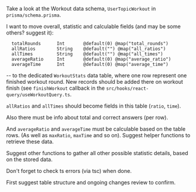 Take a look at the Workout data schema, `UserTopicWorkout` in `prisma/schema.prisma`.

I want to move overall, statistic and calculable fields (and may be some others? suggest it):

```
  totalRounds      Int       @default(0) @map("total_rounds")
  allRatios        String    @default("") @map("all_ratios")
  allTimes         String    @default("") @map("all_times")
  averageRatio     Int       @default(0) @map("average_ratio")
  averageTime      Int       @default(0) @map("average_time")
```

-- to the dedicated `WorkoutStats` data table, where one row represent one finished workout round. New records should be added there on workout finish (see `finishWorkout` callback in the `src/hooks/react-query/useWorkoutQuery.ts`.

`allRatios` and `allTimes` should become fields in this table (`ratio`, `time`).

Also there must be info about total and correct answers (per row).

And `averageRatio` and `averageTime` must be calculable based on the table rows. (As well as `maxRatio`, `maxTime` and so on). Suggest helper functions to retrieve these data.

Suggest other functions to gather all other possible statistic details, based on the stored data.

Don't forget to check ts errors (via tsc) when done.

First suggest table structure and ongoing changes review to confirm.
